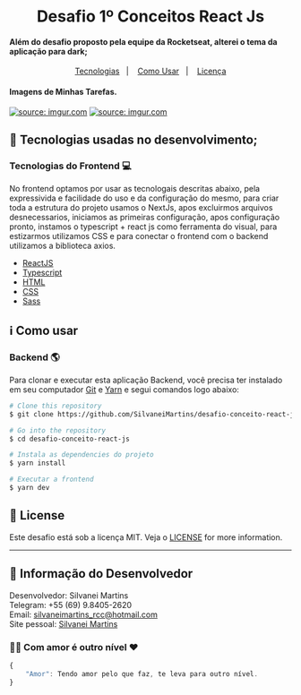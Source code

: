 <h1 align="center">
    Desafio 1º Conceitos React Js 
</h1>

<h4 align="left">
  Além do desafio proposto pela equipe da Rocketseat, alterei o tema da aplicação para dark;
</h4>

<p align="center">
  <a href="#rocket-tecnologias">Tecnologias</a>&nbsp;&nbsp;&nbsp;|&nbsp;&nbsp;&nbsp;
  <a href="#information_source-como-usar">Como Usar</a>&nbsp;&nbsp;&nbsp;|&nbsp;&nbsp;&nbsp;
  <a href="#memo-license">Licença</a>
</p>

<h4 align="left">
  Imagens de Minhas Tarefas.
</h4>

<a href="https://imgur.com/sR7Pwlk"><img src="https://i.imgur.com/sR7Pwlk.png" title="source: imgur.com" /></a>
<a href="https://imgur.com/iXhRvO4"><img src="https://i.imgur.com/iXhRvO4.png" title="source: imgur.com" /></a>


## :rocket: Tecnologias usadas no desenvolvimento;

### Tecnologias do Frontend :computer:
No frontend optamos por usar as tecnologais descritas abaixo, pela expressivida e facilidade do uso e da configuração do mesmo, para criar toda a estrutura do projeto usamos o NextJs, apos excluirmos arquivos desnecessarios, iniciamos as primeiras configuração, apos configuração pronto, instamos o typescript + react js como ferramenta do visual, para estizarmos utilizamos CSS e para conectar o frontend com o backend utilizamos a biblioteca axios.

-  [ReactJS](https://reactjs.org/)
-  [Typescript](https://www.typescriptlang.org/)
-  [HTML](https://developer.mozilla.org/pt-BR/docs/Web/HTML)
-  [CSS](https://developer.mozilla.org/pt-BR/docs/Web/CSS/)
-  [Sass](https://sass-lang.com/)

## :information_source: Como usar

### Backend :earth_americas:
Para clonar e executar esta aplicação Backend, você precisa ter instalado em seu computador [Git](https://git-scm.com) e [Yarn](https://yarnpkg.com/) e segui comandos logo abaixo:

```bash
# Clone this repository
$ git clone https://github.com/SilvaneiMartins/desafio-conceito-react-js

# Go into the repository
$ cd desafio-conceito-react-js

# Instala as dependencies do projeto
$ yarn install

# Executar a frontend
$ yarn dev
```

## :memo: License
Este desafio está sob a licença MIT. Veja o [LICENSE](https://github.com/SilvaneiMartins/desafio-conceito-react-js/blob/master/LICENSE) for more information.

---

## 👩 Informação do Desenvolvedor
Desenvolvedor: Silvanei Martins<br>
Telegram: +55 (69) 9.8405-2620 <br>
Email: silvaneimartins_rcc@hotmail.com<br>
Site pessoal: <a href="https://silvaneimartins.com.br/">Silvanei Martins</a><br>

### 🤜🤛 Com amor é outro nível ❤
```js
{
    "Amor": Tendo amor pelo que faz, te leva para outro nível.
}
```

